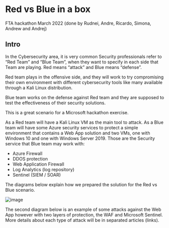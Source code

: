 # Red vs Blue in a box
FTA hackathon March 2022 (done by Rudnei, Andre, Ricardo, Simona, Andrew and Andrej)

## Intro

In the Cybersecurity area, it is very common Security professionals refer to “Red Team” and “Blue Team”, when they want to specify in each side that Team are playing. Red means “attack” and Blue means “defense”.

Red team plays in the offensive side, and they will work to try compromising their own environment with different cybersecurity tools like many available through a Kali Linux distribution.

Blue team works on the defense against Red team and they are supposed to test the effectiveness of their security solutions.

This is a great scenario for a Microsoft hackathon exercise.

As a Red team will have a Kali Linux VM as the main tool to attack. As a Blue team will have some Azure security services to protect a simple environment that contains a Web App solution and two VMs, one with Windows 10 and one with Windows Server 2019. Those are the Security service that Blue team may work with:

-	Azure Firewall
-	DDOS protection
-	Web Application Firewall
-	Log Analytics (log repository)
-	Sentinel (SIEM / SOAR)

The diagrams below explain how we prepared the solution for the Red vs Blue scenario.

![image](https://user-images.githubusercontent.com/97529152/157371437-d895f13c-8a25-42e4-94fe-1367f3028ca2.png)

The second diagram below is an example of some attacks against the Web App however with two layers of protection, the WAF and Microsoft Sentinel. More details about each type of attack will be in separated articles (links).


